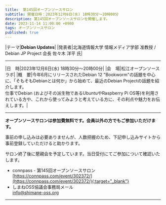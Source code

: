 ```yaml
---
title:  第145回オープンソースサロン
subtitle: 開催日時：2023年12月6日(水) 18時30分～20時00分 
description: 第145回オープンソースサロンを開催します。
date: 2023-11-14 11:00:00 +0900
tags: オープンソースサロン
published: true
--- 
```


|<nobr>テーマ</nobr>|__Debian Updates__|
|<nobr>発表者</nobr>|北海道情報大学 情報メディア学部 准教授 / Debian JP Project 会長 佐々木 洋平 氏|

---

|<nobr>日　時</nobr>|2023年12月6日(水) 18時30分～20時00分|
|<nobr>会　場</nobr>|松江オープンソースラボ|
|<nobr>概　要</nobr>|今年6月にリリースされたDebian 12 "Bookworm"の話題を中心に、「そもそもDebianとは何か」から始めて、最近のDebian Projectの話題を紹介します。<br/>仕事でDebian (およびその派生物であるUbuntuやRaspberry Pi OS等)を利用されている方や、これから使ってみようと考えている方に、その利点や魅力をお伝えします。|

---

__オープンソースサロンは参加費無料です。会員以外の方でもご参加いただけます。__  

事前の申し込みは必要ありませんが、人数把握のため、下記申し込みサイトから事前登録していただけると助かります。  

サロン終了後に懇親会を予定しています。当日受付にてご参加について確認いたします。  

- connpass - 第145回オープンソースサロン  
[https://connpass.com/event/302372/](https://connpass.com/event/302372/){:target="_blank"}  
- しまねOSS協議会事務局メール  
[info@shimane-oss.org](mailto:info@shimane-oss.org)  

---
